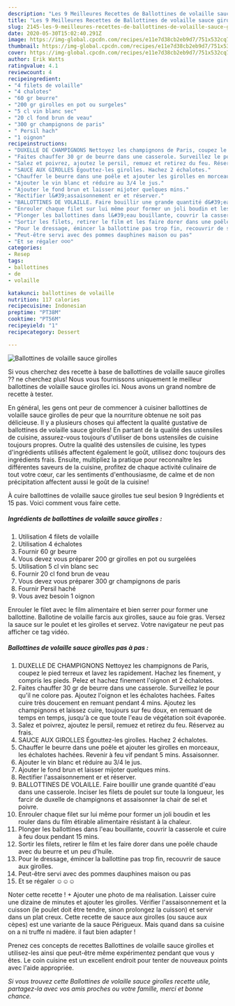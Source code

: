 ```yaml
---
description: "Les 9 Meilleures Recettes de Ballottines de volaille sauce girolles"
title: "Les 9 Meilleures Recettes de Ballottines de volaille sauce girolles"
slug: 2145-les-9-meilleures-recettes-de-ballottines-de-volaille-sauce-girolles
date: 2020-05-30T15:02:40.291Z
image: https://img-global.cpcdn.com/recipes/e11e7d38cb2eb9d7/751x532cq70/ballottines-de-volaille-sauce-girolles-photo-principale-de-la-recette.jpg
thumbnail: https://img-global.cpcdn.com/recipes/e11e7d38cb2eb9d7/751x532cq70/ballottines-de-volaille-sauce-girolles-photo-principale-de-la-recette.jpg
cover: https://img-global.cpcdn.com/recipes/e11e7d38cb2eb9d7/751x532cq70/ballottines-de-volaille-sauce-girolles-photo-principale-de-la-recette.jpg
author: Erik Watts
ratingvalue: 4.1
reviewcount: 4
recipeingredient:
- "4 filets de volaille"
- "4 chalotes"
- "60 gr beurre"
- "200 gr girolles en pot ou surgeles"
- "5 cl vin blanc sec"
- "20 cl fond brun de veau"
- "300 gr champignons de paris"
- " Persil hach"
- "1 oignon"
recipeinstructions:
- "DUXELLE DE CHAMPIGNONS Nettoyez les champignons de Paris, coupez le pied terreux et lavez les rapidement. Hachez les finement, y compris les pieds. Pelez et hachez finement l&#39;oignon et 2 échalotes."
- "Faites chauffer 30 gr de beurre dans une casserole. Surveillez le pour qu&#39;il ne colore pas. Ajoutez l&#39;oignon et les échalotes hachées. Faites cuire très doucement en remuant pendant 4 mins. Ajoutez les champignons et laissez cuire, toujours sur feu doux, en remuant de temps en temps, jusqu&#39;à ce que toute l&#39;eau de végétation soit évaporée."
- "Salez et poivrez, ajoutez le persil, remuez et retirez du feu. Réservez au frais."
- "SAUCE AUX GIROLLES Égouttez-les girolles. Hachez 2 échalotes."
- "Chauffer le beurre dans une poêle et ajouter les girolles en morceaux, les échalotes hachées. Revenir à feu vif pendant 5 mins. Assaisonner."
- "Ajouter le vin blanc et réduire au 3/4 le jus."
- "Ajouter le fond brun et laisser mijoter quelques mins."
- "Rectifier l&#39;assaisonnement er et réserver."
- "BALLOTTINES DE VOLAILLE. Faire bouillir une grande quantité d&#39;eau dans une casserole. Inciser les filets de poulet sur toute la longueur, les farcir de duxelle de champignons et assaisonner la chair de sel et poivre."
- "Enrouler chaque filet sur lui même pour former un joli boudin et les rouler dans du film étirable alimentaire résistant à la chaleur."
- "Plonger les ballottines dans l&#39;eau bouillante, couvrir la casserole et cuire à feu doux pendant 15 mins."
- "Sortir les filets, retirer le film et les faire dorer dans une poêle chaude avec du beurre et un peu d&#39;huile."
- "Pour le dressage, émincer la ballottine pas trop fin, recouvrir de sauce aux girolles."
- "Peut-être servi avec des pommes dauphines maison ou pas"
- "Et se régaler ☺️☺️☺️"
categories:
- Resep
tags:
- ballottines
- de
- volaille

katakunci: ballottines de volaille 
nutrition: 117 calories
recipecuisine: Indonesian
preptime: "PT38M"
cooktime: "PT56M"
recipeyield: "1"
recipecategory: Dessert

---
```



![Ballottines de volaille sauce girolles](https://img-global.cpcdn.com/recipes/e11e7d38cb2eb9d7/751x532cq70/ballottines-de-volaille-sauce-girolles-photo-principale-de-la-recette.jpg)

Si vous cherchez des recette à base de ballottines de volaille sauce girolles ?? ne cherchez plus! Nous vous fournissons uniquement le meilleur ballottines de volaille sauce girolles ici. Nous avons un grand nombre de recette à tester.

En général, les gens ont peur de commencer à cuisiner ballottines de volaille sauce girolles de peur que la nourriture obtenue ne soit pas délicieuse. Il y a plusieurs choses qui affectent la qualité gustative de ballottines de volaille sauce girolles! En partant de la qualité des ustensiles de cuisine, assurez-vous toujours d'utiliser de bons ustensiles de cuisine toujours propres. Outre la qualité des ustensiles de cuisine, les types d'ingrédients utilisés affectent également le goût, utilisez donc toujours des ingrédients frais. Ensuite, multipliez la pratique pour reconnaître les différentes saveurs de la cuisine, profitez de chaque activité culinaire de tout votre cœur, car les sentiments d'enthousiasme, de calme et de non précipitation affectent aussi le goût de la cuisine!

<!--inarticleads1-->

À cuire ballottines de volaille sauce girolles tue seul besion 9 Ingrédients et 15 pas. Voici comment vous faire cette.

##### Ingrédients de ballottines de volaille sauce girolles :

1. Utilisation 4 filets de volaille
1. Utilisation 4 échalotes
1. Fournir 60 gr beurre
1. Vous devez vous préparer 200 gr girolles en pot ou surgelées
1. Utilisation 5 cl vin blanc sec
1. Fournir 20 cl fond brun de veau
1. Vous devez vous préparer 300 gr champignons de paris
1. Fournir  Persil haché
1. Vous avez besoin 1 oignon


Enrouler le filet avec le film alimentaire et bien serrer pour former une ballottine. Ballotine de volaille farcis aux girolles, sauce au foie gras. Versez la sauce sur le poulet et les girolles et servez. Votre navigateur ne peut pas afficher ce tag vidéo. 

<!--inarticleads2-->

##### Ballottines de volaille sauce girolles pas à pas :

1. DUXELLE DE CHAMPIGNONS Nettoyez les champignons de Paris, coupez le pied terreux et lavez les rapidement. Hachez les finement, y compris les pieds. Pelez et hachez finement l&#39;oignon et 2 échalotes.
1. Faites chauffer 30 gr de beurre dans une casserole. Surveillez le pour qu&#39;il ne colore pas. Ajoutez l&#39;oignon et les échalotes hachées. Faites cuire très doucement en remuant pendant 4 mins. Ajoutez les champignons et laissez cuire, toujours sur feu doux, en remuant de temps en temps, jusqu&#39;à ce que toute l&#39;eau de végétation soit évaporée.
1. Salez et poivrez, ajoutez le persil, remuez et retirez du feu. Réservez au frais.
1. SAUCE AUX GIROLLES Égouttez-les girolles. Hachez 2 échalotes.
1. Chauffer le beurre dans une poêle et ajouter les girolles en morceaux, les échalotes hachées. Revenir à feu vif pendant 5 mins. Assaisonner.
1. Ajouter le vin blanc et réduire au 3/4 le jus.
1. Ajouter le fond brun et laisser mijoter quelques mins.
1. Rectifier l&#39;assaisonnement er et réserver.
1. BALLOTTINES DE VOLAILLE. Faire bouillir une grande quantité d&#39;eau dans une casserole. Inciser les filets de poulet sur toute la longueur, les farcir de duxelle de champignons et assaisonner la chair de sel et poivre.
1. Enrouler chaque filet sur lui même pour former un joli boudin et les rouler dans du film étirable alimentaire résistant à la chaleur.
1. Plonger les ballottines dans l&#39;eau bouillante, couvrir la casserole et cuire à feu doux pendant 15 mins.
1. Sortir les filets, retirer le film et les faire dorer dans une poêle chaude avec du beurre et un peu d&#39;huile.
1. Pour le dressage, émincer la ballottine pas trop fin, recouvrir de sauce aux girolles.
1. Peut-être servi avec des pommes dauphines maison ou pas
1. Et se régaler ☺️☺️☺️


Noter cette recette ! + Ajouter une photo de ma réalisation. Laisser cuire une dizaine de minutes et ajouter les girolles. Vérifier l&#39;assaisonnement et la cuisson (le poulet doit être tendre, sinon prolongez la cuisson) et servir dans un plat creux. Cette recette de sauce aux girolles (ou sauce aux cèpes) est une variante de la sauce Périgueux. Mais quand dans sa cuisine on a ni truffe ni madère. il faut bien adapter ! 

<!--inarticleads1-->

<p>
Prenez ces concepts de recettes Ballottines de volaille sauce girolles et utilisez-les ainsi que peut-être même expérimentez pendant que vous y êtes. Le coin cuisine est un excellent endroit pour tenter de nouveaux points avec l'aide appropriée.
</p>

<p>
<i>Si vous trouvez cette Ballottines de volaille sauce girolles recette utile, partagez-la avec vos amis proches ou votre famille, merci et bonne chance.</i>
</p>
